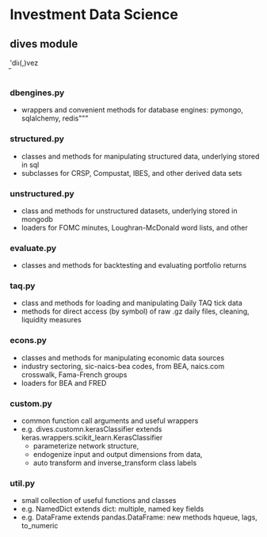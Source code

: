 # Investment Data Science

## dives module

\'di&#305;(,)vez \
̅
### dbengines.py

- wrappers and convenient methods for database engines: pymongo, sqlalchemy, redis"""

### structured.py

- classes and methods for manipulating structured data, underlying stored in sql
- subclasses for CRSP, Compustat, IBES, and other derived data sets

### unstructured.py

- class and methods for unstructured datasets, underlying stored in mongodb
- loaders for FOMC minutes, Loughran-McDonald word lists, and other

### evaluate.py

- classes and methods for backtesting and evaluating portfolio returns

### taq.py

- class and methods for loading and manipulating Daily TAQ tick data
- methods for direct access (by symbol) of raw .gz daily files, cleaning, liquidity measures

### econs.py

- classes and methods for manipulating economic data sources
- industry sectoring, sic-naics-bea codes, from BEA, naics.com crosswalk, Fama-French groups
- loaders for BEA and FRED

### custom.py

- common function call arguments and useful wrappers
- e.g. dives.customn.kerasClassifier extends keras.wrappers.scikit_learn.KerasClassifier
  - parameterize network structure, 
  - endogenize input and output dimensions from data,
  - auto transform and inverse_transform class labels

### util.py

- small collection of useful functions and classes
- e.g. NamedDict extends dict: multiple, named key fields
- e.g. DataFrame extends pandas.DataFrame: new methods hqueue, lags, to_numeric
